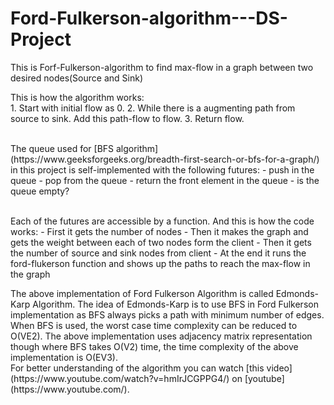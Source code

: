 # Ford-Fulkerson-algorithm---DS-Project
This is Forf-Fulkerson-algorithm to find max-flow in a graph between two desired nodes(Source and Sink)<br/>
<p>This is how the algorithm works:<br/>
1. Start with initial flow as 0.
2. While there is a augmenting path from source to sink. Add this path-flow to flow.
3. Return flow.<br/><br/></p>
<p>
The queue used for [BFS algorithm](https://www.geeksforgeeks.org/breadth-first-search-or-bfs-for-a-graph/) in this project is self-implemented with the following futures:
- push in the queue
- pop from the queue
- return the front element in the queue
- is the queue empty?
</p>
<be/><br/>Each of the futures are accessible by a function.
And this is how the code works:
- First it gets the number of nodes
- Then it makes the graph and gets the weight between each of two nodes form the client
- Then it gets the number of source and sink nodes from client
- At the end it runs the ford-flukerson function and shows up the paths to reach the max-flow in the graph<br/>
<p>
The above implementation of Ford Fulkerson Algorithm is called Edmonds-Karp Algorithm. 
The idea of Edmonds-Karp is to use BFS in Ford Fulkerson implementation as BFS always picks a path with minimum number of edges. 
When BFS is used, the worst case time complexity can be reduced to O(VE2). 
The above implementation uses adjacency matrix representation though where BFS takes O(V2) time, 
the time complexity of the above implementation is O(EV3).<br/>
For better understanding of the algorithm you can watch [this video](https://www.youtube.com/watch?v=hmIrJCGPPG4/) on [youtube](https://www.youtube.com/).</p>
